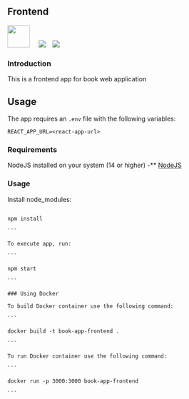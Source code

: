 ## Frontend

<img src="https://img.icons8.com/ultraviolet/80/000000/react--v1.png"
     height="50px"
/></span>
&nbsp;&nbsp;&nbsp;
<img src="https://img.icons8.com/color/48/000000/javascript--v1.png"
/>&nbsp;&nbsp;&nbsp;
<img src="https://img.icons8.com/fluency/48/000000/docker.png"/></span>
&nbsp;&nbsp;&nbsp;

### Introduction

This is a frontend app for book web application

## Usage

The app requires an `.env` file with the following variables:

```
REACT_APP_URL=<react-app-url>
```

### Requirements

NodeJS installed on your system (14 or higher) -\*\* [NodeJS](https://nodejs.org)

### Usage

Install node_modules:

````

npm install

```

To execute app, run:

```

npm start

```

### Using Docker

To build Docker container use the following command:

```

docker build -t book-app-frontend .

```

To run Docker container use the following command:

```

docker run -p 3000:3000 book-app-frontend

```
````
